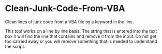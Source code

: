 # Clean-Junk-Code-From-VBA
Clean lines of junk code from a VBA file by a keyword in the line.

This tool works on a line by line basis.
The string that is entered into the text box it will find the line that contains and remove it from the input.
Do not get too carried away or you will remove something that is needed to understand the script.
